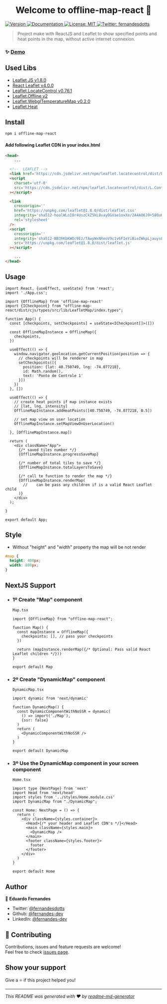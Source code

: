 <h1 style="text-align: center">Welcome to offline-map-react 👋</h1>
<p>
  <a href="https://www.npmjs.com/package/offline-map-react" target="_blank">
    <img alt="Version" src="https://img.shields.io/npm/v/offline-map-react.svg">
  </a>
  <a href="https://github.com/fernandes-dev/offline-map-react" target="_blank">
    <img alt="Documentation" src="https://img.shields.io/badge/documentation-yes-brightgreen.svg" />
  </a>
  <a href="#" target="_blank">
    <img alt="License: MIT" src="https://img.shields.io/badge/License-MIT-yellow.svg" />
  </a>
  <a href="https://twitter.com/fernandesdotts" target="_blank">
    <img alt="Twitter: fernandesdotts" src="https://img.shields.io/twitter/follow/fernandesdotts.svg?style=social" />
  </a>
</p>

> Project make with ReactJS and Leaflet to show specified points and heat points in the map, without active internet connexion.

### ✨ [Demo](https://offline-map.netlify.app)

## Used Libs
* [Leaflet JS v1.8.0](https://leafletjs.com)
* [React Leaflet v4.0.0](https://react-leaflet.js.org/)
* [Leaflet.LocateControl v0.76.1](https://github.com/domoritz/leaflet-locatecontrol)
* [Leaflet.Offline v2](https://github.com/allartk/leaflet.offline)
* [Leaflet.WebglTemperatureMap v0.2.0](https://github.com/sanchezweezer/Leaflet.webGlTemperatureMap#readme)
* [Leaflet.Heat](https://github.com/Leaflet/Leaflet.heat/blob/gh-pages/dist/leaflet-heat.js)

## Install

```sh
npm i offline-map-react
```

#### Add following Leaflet CDN in your index.html
```html
<head>
    ...

  <!--  LEAFLET -->
  <link href='https://cdn.jsdelivr.net/npm/leaflet.locatecontrol/dist/L.Control.Locate.min.css' rel='stylesheet'/>
  <script
    charset='utf-8'
    src='https://cdn.jsdelivr.net/npm/leaflet.locatecontrol/dist/L.Control.Locate.min.js'
  ></script>

  <link
    crossorigin=''
    href='https://unpkg.com/leaflet@1.8.0/dist/leaflet.css'
    integrity='sha512-hoalWLoI8r4UszCkZ5kL8vayOGVae1oxXe/2A4AO6J9+580uKHDO3JdHb7NzwwzK5xr/Fs0W40kiNHxM9vyTtQ=='
    rel='stylesheet'
  />
  <script
    crossorigin=''
    integrity='sha512-BB3hKbKWOc9Ez/TAwyWxNXeoV9c1v6FIeYiBieIWkpLjauysF18NzgR1MBNBXf8/KABdlkX68nAhlwcDFLGPCQ=='
    src='https://unpkg.com/leaflet@1.8.0/dist/leaflet.js'
  ></script>

    ...
</head>
```

## Usage

```tsx
import React, {useEffect, useState} from 'react';
import './App.css';

import {OfflineMap} from 'offline-map-react'
import {ICheckpoint} from "offline-map-react/dist/cjs/types/src/lib/LeafletMap/index.types";

function App() {
  const [checkpoints, setCheckpoints] = useState<ICheckpoint[]>([])

  const OfflineMapInstance = OfflineMap({
    checkpoints,
  })

  useEffect(() => {
    window.navigator.geolocation.getCurrentPosition(position => {
      // checkpoints will be renderer in map
      setCheckpoints([{
        position: {lat: 40.750749, lng: -74.077218},
        id: Math.random(),
        text: 'Ponto de Controle 1'
      }])
    })
  }, [])

  useEffect(() => {
    // create heat points if map instance exists
    // [lat, lng, intensity]
    OfflineMapInstance.addHeatPoints([40.750749, -74.077218, 0.5])

    // set map view on user location
    OfflineMapInstance.setMapViewOnUserLocation()

  }, [OfflineMapInstance.map])

  return (
    <div className="App">
      {/* saved tiles number */}
      {OfflineMapInstance.progressSaveMap}

      {/* number of total tiles to save */}
      {OfflineMapInstance.totalLayersToSave}

      {/* call te function to render the map */}
      {OfflineMapInstance.renderMap(
        //    can be pass any children if is a valid React Leaflet child
      )}
    </div>
  );

}

export default App;

```

## Style

* Without "height" and "width" property the map will be not render


```css
#map {
  height: 400px;
  width: 800px;
}
```

## NextJS Support
- ### 1º Create "Map" component
  `Map.tsx`
  ```tsx
  import {OfflineMap} from "offline-map-react";

  function Map() {
    const mapInstance = OfflineMap({
      checkpoints: [], // pass your checkpoints
    })

    return (mapInstance.renderMap({/* Optional: Pass valid React Leaflet children */}))
  }

  export default Map
  ```
- ### 2º Create "DynamicMap" component
  `DynamicMap.tsx`
  ```tsx
  import dynamic from 'next/dynamic'

  function DynamicMap() {
    const DynamicComponentWithNoSSR = dynamic(
      () => import('./Map'),
      {ssr: false}
    )
    return (
      <DynamicComponentWithNoSSR />
    )
  }

  export default DynamicMap

  ```

- ### 3º Use the DynamicMap component in your screen component
  `Home.tsx`

  ```tsx
  import type {NextPage} from 'next'
  import Head from 'next/head'
  import styles from '../styles/Home.module.css'
  import DynamicMap from "./DynamicMap";

  const Home: NextPage = () => {
    return (
      <div className={styles.container}>
        <Head>{/* your header and Leaflet CDN's */}</Head>
        <main className={styles.main}>
          <DynamicMap />
        </main>
        <footer className={styles.footer}>
          footer
        </footer>
      </div>
    )
  }

  export default Home
  ```


## Author

👤 **Eduardo Fernandes**

* Twitter: [@fernandesdotts](https://twitter.com/fernandesdotts)
* Github: [@fernandes-dev](https://github.com/fernandes-dev)
* LinkedIn: [@fernandes-dev](https://linkedin.com/in/fernandes-dev)

## 🤝 Contributing

Contributions, issues and feature requests are welcome!<br />Feel free to
check [issues page](https://github.com/fernandes-dev/offline-map-react/issues).

## Show your support

Give a ⭐️ if this project helped you!

***
_This README was generated with ❤️ by [readme-md-generator](https://github.com/kefranabg/readme-md-generator)_
